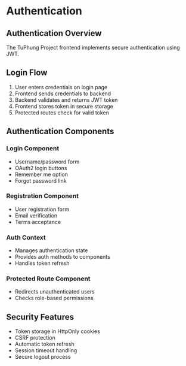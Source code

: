 ﻿---
sidebar_position: 2
---

# Authentication

## Authentication Overview

The TuPhung Project frontend implements secure authentication using JWT.

## Login Flow

1. User enters credentials on login page
2. Frontend sends credentials to backend
3. Backend validates and returns JWT token
4. Frontend stores token in secure storage
5. Protected routes check for valid token

## Authentication Components

### Login Component
- Username/password form
- OAuth2 login buttons
- Remember me option
- Forgot password link

### Registration Component
- User registration form
- Email verification
- Terms acceptance

### Auth Context
- Manages authentication state
- Provides auth methods to components
- Handles token refresh

### Protected Route Component
- Redirects unauthenticated users
- Checks role-based permissions

## Security Features

- Token storage in HttpOnly cookies
- CSRF protection
- Automatic token refresh
- Session timeout handling
- Secure logout process

